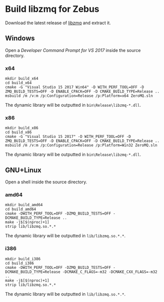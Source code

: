 # Build libzmq for Zebus

Download the latest release of [libzmq](https://github.com/zeromq/libzmq/releases) and extract it.

## Windows

Open a *Developer Command Prompt for VS 2017* inside the source directory.

### x64

```
mkdir build_x64
cd build_x64
cmake -G "Visual Studio 15 2017 Win64" -D WITH_PERF_TOOL=OFF -D ZMQ_BUILD_TESTS=OFF -D ENABLE_CPACK=OFF -D CMAKE_BUILD_TYPE=Release ..
msbuild /m /v:m /p:Configuration=Release /p:Platform=x64 ZeroMQ.sln
```

The dynamic library will be outputted in `bin\Release\libzmq-*.dll`.

### x86

```
mkdir build_x86
cd build_x86
cmake -G "Visual Studio 15 2017" -D WITH_PERF_TOOL=OFF -D ZMQ_BUILD_TESTS=OFF -D ENABLE_CPACK=OFF -D CMAKE_BUILD_TYPE=Release ..
msbuild /m /v:m /p:Configuration=Release /p:Platform=Win32 ZeroMQ.sln
```

The dynamic library will be outputted in `bin\Release\libzmq-*.dll`.

## GNU+Linux

Open a shell inside the source directory.

### amd64

```
mkdir build_amd64
cd build_amd64
cmake -DWITH_PERF_TOOL=OFF -DZMQ_BUILD_TESTS=OFF -DCMAKE_BUILD_TYPE=Release ..
make -j$[$(nproc)+1]
strip lib/libzmq.so.*.*
```

The dynamic library will be outputted in `lib/libzmq.so.*.*`.

### i386

```
mkdir build_i386
cd build_i386
cmake -DWITH_PERF_TOOL=OFF -DZMQ_BUILD_TESTS=OFF -DCMAKE_BUILD_TYPE=Release -DCMAKE_C_FLAGS=-m32 -DCMAKE_CXX_FLAGS=-m32 ..
make -j$[$(nproc)+1]
strip lib/libzmq.so.*.*
```

The dynamic library will be outputted in `lib/libzmq.so.*.*`.
